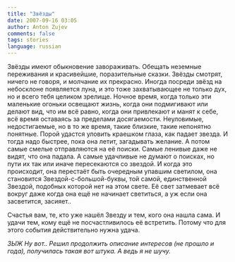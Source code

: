 ```yaml
---
title: "Звёзды"
date: 2007-09-16 03:05
author: Anton Zujev
comments: false
tags: stories 
language: russian
---
```


Звёзды имеют обыкновение завораживать. Обещать неземные переживания и красивейшие, поразительные сказки. Звёзды смотрят, ничего не говоря, и молчание их прекрасно. Иногда посреди звёзд на небосклоне появляется луна, и это тоже захватывающее не только дух, но и всего тебя целиком зрелище. Ночное время, когда только эти маленькие огоньки освещают жизнь, когда они подмигивают или делают вид, что им всё равно, когда они привлекают и манят к себе, всё время оставаясь за пределами досягаемости. Неуловимые, недостигаемые, но в то же время, такие близкие, такие непонятно понятные. Порой удастся уловить краешком глаза, как падает звезда. И тогда надо быстрее, пока она летит, загадывать желание. А потом самые смелые отправляются на её поиски. Самые ленивые даже не видят, что она падала. А самые удачливые не думают о поисках, но пути их так или иначе пересекаются со звездой. И когда это происходит, она перестаёт быть очередным упавшим светилом, она становится Звездой-с-большой-буквы, той самой, единственной Звездой, подобных которой нет на этом свете. Её свет затмевает всё вокруг даже когда она ещё не начинает светиться, а уж если она засветится, засияет..

Счастья вам, те, кто уже нашёл Звезду и тем, кого она нашла сама. И удачи тем, кому ещё не посчастливилось её встретить. Потому что для этого события действительно нужна удача.

*ЗЫЖ Ну вот.. Решил продолжить описание интересов (не прошло и года), получилась такая вот штука. А ведь я не шучу.*
